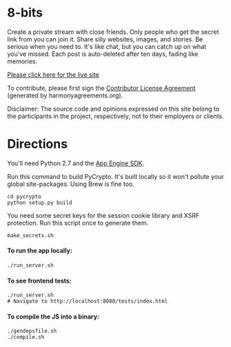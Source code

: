 # 8-bits

Create a private stream with close friends. Only people who get the secret link from you can join it. Share silly websites, images, and stories. Be serious when you need to. It's like chat, but you can catch up on what you've missed. Each post is auto-deleted after ten days, fading like memories.

[Please click here for the live site](https://www.8-bits.us)

To contribute, please first sign the [Contributor License Agreement](https://docs.google.com/spreadsheet/viewform?formkey=dDkyUzJuVk0tT0RIR244cVBKWDdOWUE6MQ#gid=0) (generated by harmonyagreements.org).

Disclaimer: The source code and opinions expressed on this site belong to the
participants in the project, respectively, not to their employers or clients.


# Directions

You'll need Python 2.7 and the [App Engine SDK](https://developers.google.com/appengine/downloads).

Run this command to build PyCrypto. It's built locally so it won't pollute your global site-packages. Using Brew is fine too.

    cd pycrypto
    python setup.py build

You need some secret keys for the session cookie library and XSRF protection. Run this script once to generate them.

    make_secrets.sh

#### To run the app locally:

    ./run_server.sh

####  To see frontend tests:

    ./run_server.sh
    # Navigate to http://localhost:8080/tests/index.html

#### To compile the JS into a binary:

    ./gendepsfile.sh
    ./compile.sh

